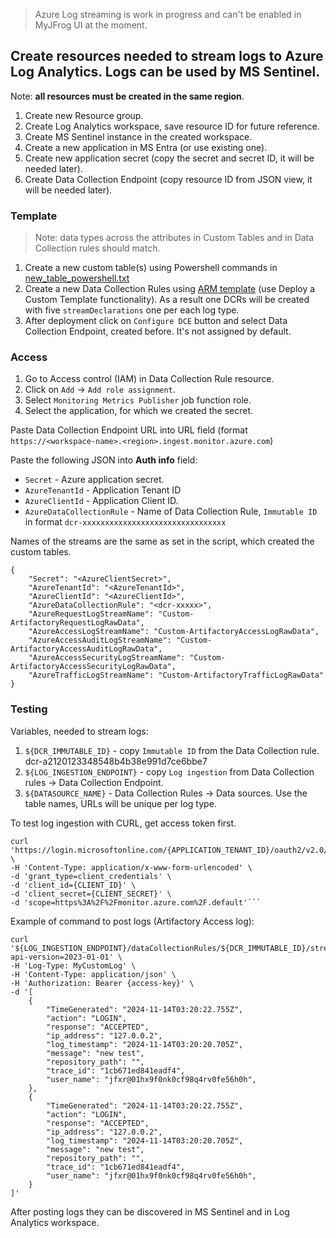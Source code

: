 
> Azure Log streaming is work in progress and can't be enabled in MyJFrog UI at the moment.

## Create resources needed to stream logs to Azure Log Analytics. Logs can be used by MS Sentinel.

Note: **all resources must be created in the same region**.

1. Create new Resource group.
2. Create Log Analytics workspace, save resource ID for future reference.
3. Create MS Sentinel instance in the created workspace.
4. Create a new application in MS Entra (or use existing one).
5. Create new application secret (copy the secret and secret ID, it will be needed later).
6. Create Data Collection Endpoint (copy resource ID from JSON view, it will be needed later).

### Template

>Note: data types across the attributes in Custom Tables and in Data Collection rules should match.

1. Create a new custom table(s) using Powershell commands in [new_table_powershell.txt](assets/new_table_powershell.txt)
2. Create a new Data Collection Rules using [ARM template](assets/dcr_template.json) (use Deploy a Custom Template functionality). As a result one DCRs will be created with five `streamDeclarations` one per each log type. 
3. After deployment click on `Configure DCE` button and select Data Collection Endpoint, created before. It's not assigned by default.

### Access
1. Go to Access control (IAM) in Data Collection Rule resource.
2. Click on `Add` -> `Add role assignment`.
3. Select `Monitoring Metrics Publisher` job function role.
4. Select the application, for which we created the secret.


Paste Data Collection Endpoint URL into URL field (format `https://<workspace-name>.<region>.ingest.monitor.azure.com`)

Paste the following JSON into **Auth info** field:

* `Secret` - Azure application secret.
* `AzureTenantId` - Application Tenant ID 
* `AzureClientId` - Application Client ID.
* `AzureDataCollectionRule` - Name of Data Collection Rule, `Immutable ID` in format `dcr-xxxxxxxxxxxxxxxxxxxxxxxxxxxxxxxx`

Names of the streams are the same as set in the script, which created the custom tables. 

```
{
    "Secret": "<AzureClientSecret>",
    "AzureTenantId": "<AzureTenantId>",
    "AzureClientId": "<AzureClientId>",
    "AzureDataCollectionRule": "<dcr-xxxxx>",
    "AzureRequestLogStreamName": "Custom-ArtifactoryRequestLogRawData",
    "AzureAccessLogStreamName": "Custom-ArtifactoryAccessLogRawData",
    "AzureAccessAuditLogStreamName": "Custom-ArtifactoryAccessAuditLogRawData",
    "AzureAccessSecurityLogStreamName": "Custom-ArtifactoryAccessSecurityLogRawData",
    "AzureTrafficLogStreamName": "Custom-ArtifactoryTrafficLogRawData"
}
```

### Testing

Variables, needed to stream logs:
1. `${DCR_IMMUTABLE_ID}` - copy `Immutable ID` from the Data Collection rule. dcr-a2120123348548b4b38e991d7ce6bbe7
2. `${LOG_INGESTION_ENDPOINT}` - copy `Log ingestion` from Data Collection rules -> Data Collection Endpoint.
3. `${DATASOURCE_NAME}` - Data Collection Rules -> Data sources. Use the table names, URLs will be unique per log type.

To test log ingestion with CURL, get access token first. 

```
curl 'https://login.microsoftonline.com/{APPLICATION_TENANT_ID}/oauth2/v2.0/token' \
-H 'Content-Type: application/x-www-form-urlencoded' \
-d 'grant_type=client_credentials' \
-d 'client_id={CLIENT_ID}' \
-d 'client_secret={CLIENT_SECRET}' \
-d 'scope=https%3A%2F%2Fmonitor.azure.com%2F.default'```
``` 
Example of command to post logs (Artifactory Access log):

```
curl '${LOG_INGESTION_ENDPOINT}/dataCollectionRules/${DCR_IMMUTABLE_ID}/streams/{DATASOURCE_NAME}?api-version=2023-01-01' \
-H 'Log-Type: MyCustomLog' \
-H 'Content-Type: application/json' \
-H 'Authorization: Bearer {access-key}' \
-d '[
    {
        "TimeGenerated": "2024-11-14T03:20:22.755Z",
        "action": "LOGIN",
        "response": "ACCEPTED",
        "ip_address": "127.0.0.2",
        "log_timestamp": "2024-11-14T03:20:20.705Z",
        "message": "new test",
        "repository_path": "",
        "trace_id": "1cb671ed841eadf4",
        "user_name": "jfxr@01hx9f0nk0cf98q4rv0fe56h0h",
    },
    {
        "TimeGenerated": "2024-11-14T03:20:22.755Z",
        "action": "LOGIN",
        "response": "ACCEPTED",
        "ip_address": "127.0.0.2",
        "log_timestamp": "2024-11-14T03:20:20.705Z",
        "message": "new test",
        "repository_path": "",
        "trace_id": "1cb671ed841eadf4",
        "user_name": "jfxr@01hx9f0nk0cf98q4rv0fe56h0h",
    }
]'
```

After posting logs they can be discovered in MS Sentinel and in Log Analytics workspace.